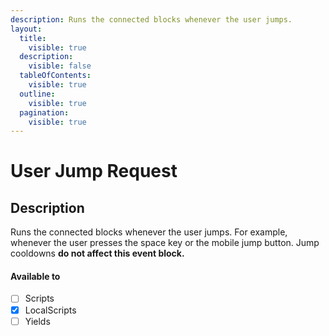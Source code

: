```yaml
---
description: Runs the connected blocks whenever the user jumps.
layout:
  title:
    visible: true
  description:
    visible: false
  tableOfContents:
    visible: true
  outline:
    visible: true
  pagination:
    visible: true
---
```


# User Jump Request

## Description

Runs the connected blocks whenever the user jumps. For example, whenever the user presses the space key or the mobile jump button. Jump cooldowns **do not affect this event block.**

[//]: <Is the mobile jump button supported? I wonder if that bug is fixed.>
[//]: <Also, this block should be put in the keyboard section. We can't control jumps with the mouse...>

#### Available to

* [ ] Scripts
* [x] LocalScripts
* [ ] Yields
